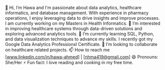 👋 Hi, I’m Hawa and I'm passionate about data analytics, healthcare informatics, and database management. With experience in pharmacy operations, I enjoy leveraging data to drive insights and improve processes. I am currently working on my Masters in Health Informatics.
👀 I’m interested in improving healthcare systems through data-driven solutions and exploring advanced analytics tools.
🌱 I’m currently learning SQL, Python, and data visualization techniques to advance my skills. I recently got my Google Data Analytics Professionsl Certificate.
💞️ I’m looking to collaborate on healthcare related projects.
📫 How to reach me [www.linkedin.com/in/hawa-ahmed] | [nhma419@gmail.com]
😄 Pronouns: She/Her
⚡ Fun fact: I love reading and cooking in my free time.
